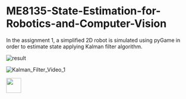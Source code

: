 # ME8135-State-Estimation-for-Robotics-and-Computer-Vision

In the assignment 1, a simplified 2D robot is simulated using pyGame in order to estimate state applying Kalman filter algorithm.

![result](https://user-images.githubusercontent.com/82809946/120168901-a5b26b00-c214-11eb-979d-2b6ac5ccbfc3.png)

![Kalman_Filter_Video_1](https://user-images.githubusercontent.com/82809946/124395648-795da300-dd1a-11eb-8b29-4b470505c113.gif)

<img src="https://user-images.githubusercontent.com/82809946/124395648-795da300-dd1a-11eb-8b29-4b470505c113.gif" width="40" height="40" />


